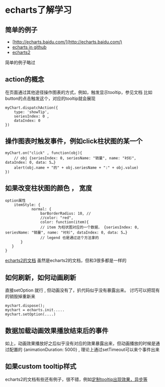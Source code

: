 # echarts了解学习

## 简单的例子

- [http://echarts.baidu.com/](http://echarts.baidu.com/)
- [echarts in github](https://github.com/ecomfe/echarts)
- [echarts2](http://echarts.baidu.com/echarts2/)

简单的例子略过

## action的概念

在页面通过其他途径操作图表的方式，例如，触发显示tooltip，参见文档
比如button的点击触发这个，对应的tooltip就会展现

```
myChart.dispatchAction({
    type: 'showTip',
    seriesIndex: 0 ,
    dataIndex: 0
})
```


## 操作图表时触发事件，例如click柱状图的某一个

```
myChart.on("click" , function(obj){
    // obj {seriesIndex: 0, seriesName: "销量", name: "衬衫", dataIndex: 0, data: 5…}
    alert(obj.name + "的" + obj.seriesName + ":" + obj.value)
})
```


## 如果改变柱状图的颜色 ， 宽度

```
option属性 
    itemStyle: {
            normal: {
                barBorderRadius: 10, // 
                //color: "red",
                color: function(item){
                // item 为柱状图对应的一个数据， {seriesIndex: 0, seriesName: "销量", name: "衬衫", dataIndex: 0, data: 5…}
                // legend 也是通过这个方法拿的
       }
   }
}
```

[echarts2的文档](http://echarts.baidu.com/echarts2/doc/doc.html) 虽然是echarts2的文档，但和3很多都是一样的


## 如何刷新，如何动画刷新

直接setOption 就行 , 但动画没有了，扒代码似乎没有暴露出来。 讨巧可以把现有的销毁掉重新来

```
mychart.dispose();
mychart = echarts.init.....
mychart.setOption(....)
```


## 数据加载动画效果播放结束后的事件

如上，动画效果播放好之后似乎没有对应的效果暴露出来，但动画播放的时候是通过配置的 {animationDuration: 5000} , 理论上通过setTimeout可以来个事件出来


## 如果custom tooltip样式

echarts2的文档有些还有例子，很不错，例如[定制tooltip出现效果，异步等](http://echarts.baidu.com/echarts2/doc/example/tooltip.html)

